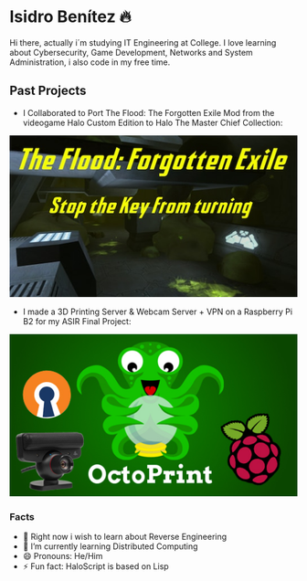 # Isidro Benítez 🔥
Hi there, actually i´m studying IT Engineering at College. I love learning about Cybersecurity, Game Development, Networks and System Administration, i also code in my free time.

## Past Projects
- I Collaborated to Port The Flood: The Forgotten Exile Mod from the videogame Halo Custom Edition to Halo The Master Chief Collection:
  
[![STKFT](https://github.com/isifire/isifire/blob/main/stkft.jpeg)](https://steamcommunity.com/sharedfiles/filedetails/?id=2938702672)


- I made a 3D Printing Server & Webcam Server + VPN on a Raspberry Pi B2 for my ASIR Final Project:
  
[![PFC](https://github.com/isifire/isifire/blob/main/pfc.jpg)](https://www.linkedin.com/in/isidro-ben%C3%ADtez-zapico-1a0412188/details/projects/1703805726165/single-media-viewer/?profileId=ACoAACwzD4gBCkqgN3rfRgv431dVPmH_nKNpQv8)

### Facts
- 🔭 Right now i wish to learn about Reverse Engineering
- 🌱 I’m currently learning Distributed Computing
- 😄 Pronouns: He/Him
- ⚡ Fun fact: HaloScript is based on Lisp

